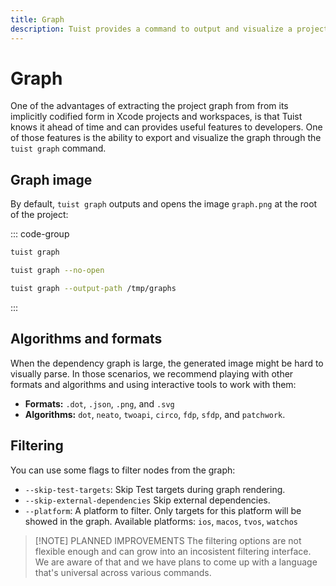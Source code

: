```yaml
---
title: Graph
description: Tuist provides a command to output and visualize a project graph
---
```


# Graph

One of the advantages of extracting the project graph from from its implicitly codified form in Xcode projects and workspaces, is that Tuist knows it ahead of time and can provides useful features to developers. One of those features is the ability to export and visualize the graph through the `tuist graph` command.

## Graph image

By default, `tuist graph` outputs and opens the image `graph.png` at the root of the project:

::: code-group
```bash [Opening it]
tuist graph
```
```bash [Without opening it]
tuist graph --no-open
```
```bash [In a different directory]
tuist graph --output-path /tmp/graphs
```
:::

## Algorithms and formats

When the dependency graph is large, the generated image might be hard to visually parse.
In those scenarios, we recommend playing with other formats and algorithms and using interactive tools to work with them:

- **Formats:** `.dot`, `.json`, `.png`, and `.svg`
- **Algorithms:** `dot`, `neato`, `twoapi`, `circo`, `fdp`, `sfdp`, and `patchwork`.

## Filtering <Badge type="warning" text="Needs improvement" />

You can use some flags to filter nodes from the graph:

- `--skip-test-targets`: Skip Test targets during graph rendering.
- `--skip-external-dependencies`  Skip external dependencies.
- `--platform`:  A platform to filter. Only targets for this platform will be showed in the graph. Available platforms: `ios`, `macos`, `tvos`, `watchos`

> [!NOTE] PLANNED IMPROVEMENTS
> The filtering options are not flexible enough and can grow into an incosistent filtering interface. We are aware of that and we have plans to come up with a language that's universal across various commands.